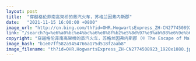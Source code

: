 ```yaml
---
layout: post
title:  "穿越格伦菲南高架桥的蒸汽火车，苏格兰因弗内斯郡"
date:   "2021-11-15 16:00:00 +0800"
image_url: "http://cn.bing.com/th?id=OHR.HogwartsExpress_ZH-CN2774508923_1920x1080.jpg&rf=LaDigue_1920x1080.jpg&pid=hp"
link: "/search?q=%e6%a0%bc%e4%bc%a6%e8%8f%b2%e5%8d%97%e9%ab%98%e6%9e%b6%e6%a1%a5&form=hpcapt&mkt=zh-cn"
copyright: "穿越格伦菲南高架桥的蒸汽火车，苏格兰因弗内斯郡 (© The Escape of Malee/Shutterstock)"
image_hash: "b1e07ff582a9454766a175d518f2aab8"
image_filename: "th?id=OHR.HogwartsExpress_ZH-CN2774508923_1920x1080.jpg&rf=LaDigue_1920x1080.jpg&pid=hp"
---
```

